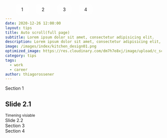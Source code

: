 ```yaml
---
date: 2020-12-26 12:00:00
layout: tips
title: Auto scroll(full page)
subtitle: Lorem ipsum dolor sit amet, consectetur adipisicing elit.
description: Lorem ipsum dolor sit amet, consectetur adipisicing elit, sed do eiusmod tempor incididunt ut labore et dolore magna aliqua.
image: /images/index/kitchen_design01.png
optimized_image: https://res.cloudinary.com/dm7h7e8xj/image/upload/c_scale,w_380/v1559825288/theme17_nlndhx.jpg
category: tips
tags:
  - work
  - career
author: thiagorossener
---
```

<head>
  <script src="https://code.jquery.com/jquery-3.5.1.min.js" integrity="sha256-9/aliU8dGd2tb6OSsuzixeV4y/faTqgFtohetphbbj0=" crossorigin="anonymous"></script>
  <style>

    .section {
      color : white;
  text-align:center;
  font-size: 3em;
 }
 .s0{
   background-image: url('./45.png');
   background-size: cover;
 }

 /* 네비게이션 버튼 색깔 변경하기 */
 #fp-nav ul li a span{
   background-color: #fff;
 }

 .s01 sub{
   display: none;
 }
 #menu li.active a {
    color: #fff;
}
#menu li a, #menu li.active a {
    padding: 9px 18px;
    display: block;
}

#menu li a {
    text-decoration: none;
    color: #000;
}
a {
    text-decoration: none;
}
user agent stylesheet
a:-webkit-any-link {
    color: -webkit-link;
    cursor: pointer;
    text-decoration: underline;
}
#menu li.active {
    background: #666;
    background: rgba(0,0,0, 0.5);
    color: #fff;
}
#menu li {
    display: inline-block;
    margin: 10px;
    color: #000;
    background: #fff;
    background: rgba(255,255,255, 0.5);
    -webkit-border-radius: 10px;
    border-radius: 10px;
}
#menu {
  position: fixed;
  top: 0;
  z-index: 70;
}

  </style>
</head>
<body>
  <ul id="menu">
    <li data-menuanchor="anchor1"><a href="#anchor1">1</a></li>
    <li data-menuanchor="anchor2"><a href="#anchor2">2</a></li>
    <li data-menuanchor="anchor3"><a href="#anchor3">3</a></li>
    <li data-menuanchor="anchor4"><a href="#anchor3">4</a></li>

  </ul>
  <div id="fullpage">
    <div class="section s0">Section 1
    </div>
    <div class="section s01">
      <div class="slide" data-anchor="slide1">
        <h2>Slide 2.1</h2>
        <sub>Timening visiable</sub>
      </div>
      <div class="slide" data-anchor="slide2">Slide 2.2</div>
    </div>
    <div class="section s02">Section 3</div>
    <div class="section s03">Section 4</div>
</div>


<script>
  new fullpage('#fullpage', {
  sectionsColor: ['yellow', 'orange', '#C0C0C0', '#ADD8E6'],
  navigation: true,
  navigationTooltips:['home', 'about','contact','xtras'],
  scrollingSpeed: 800,
  menu:'#menu',
  anchors:['anchor1','anchor2','anchor3','anchor4'],
  onLeave: function(origin, destincation, direction){
    console.log('onleave', origin.index, destincation.index);
    if(origin.index == 1){
      $('.s01 sub').hide();
    }
  },
  afterLoad: function(origin, destincation, direction){
    console.log('afterLoad')
    if(destincation.index == 1){
      $('.s01 sub').show();
    }
  }
});
  
</script>
</body>

